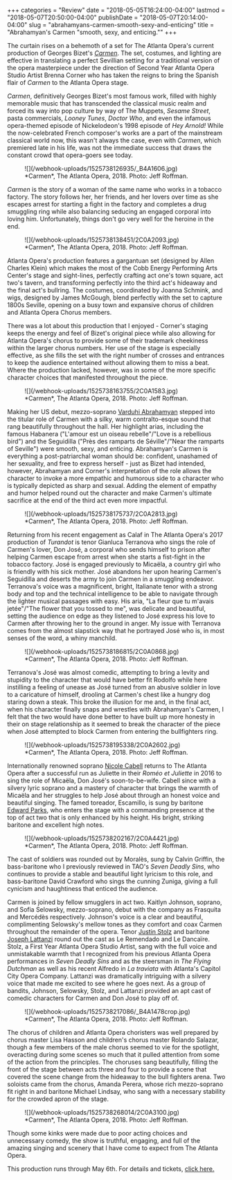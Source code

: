 +++
categories = "Review"
date = "2018-05-05T16:24:00-04:00"
lastmod = "2018-05-07T20:50:00-04:00"
publishDate = "2018-05-07T20:14:00-04:00"
slug = "abrahamyans-carmen-smooth-sexy-and-enticing"
title = "Abrahamyan&#039;s Carmen &quot;smooth, sexy, and enticing.&quot;"
+++

The curtain rises on a behemoth of a set for The Atlanta Opera's current production of Georges Bizet's [*Carmen*](https://www.atlantaopera.org/performance/carmen/). The set, costumes, and lighting are effective in translating a perfect Sevillian setting for a traditional version of the opera masterpiece under the direction of Second Year Atlanta Opera Studio Artist Brenna Corner who has taken the reigns to bring the Spanish flair of *Carmen* to the Atlanta Opera stage.

*Carmen*, definitively Georges Bizet's most famous work, filled with highly memorable music that has transcended the classical music realm and forced its way into pop culture by way of The Muppets, *Sesame Street*, pasta commercials, *Looney Tunes*, *Doctor Who*, and even the infamous opera-themed episode of Nickelodeon's 1998 episode of *Hey Arnold!* While the now-celebrated French composer's works are a part of the mainstream classical world now, this wasn't always the case, even with *Carmen*, which premiered late in his life, was not the immediate success that draws the constant crowd that opera-goers see today.

<figure data-type="image">
![](/webhook-uploads/1525738126935/_B4A1606.jpg)
<figcaption>*Carmen*, The Atlanta Opera, 2018. Photo: Jeff Roffman.</figcaption>
</figure>

*Carmen* is the story of a woman of the same name who works in a tobacco factory. The story follows her, her friends, and her lovers over time as she escapes arrest for starting a fight in the factory and completes a drug smuggling ring while also balancing seducing an engaged corporal into loving him. Unfortunately, things don't go very well for the heroine in the end.

<figure data-type="image">
![](/webhook-uploads/1525738138451/2C0A2093.jpg)
<figcaption>*Carmen*, The Atlanta Opera, 2018. Photo: Jeff Roffman.</figcaption>
</figure>

Atlanta Opera's production features a gargantuan set (designed by Allen Charles Klein) which makes the most of the Cobb Energy Performing Arts Center's stage and sight-lines, perfectly crafting act one's town square, act two's tavern, and transforming perfectly into the third act's hideaway and the final act's bullring. The costumes, coordinated by Joanna Schmink, and wigs, designed by James McGough, blend perfectly with the set to capture 1800s Seville, opening on a busy town and expansive chorus of children and Atlanta Opera Chorus members.

There was a lot about this production that I enjoyed - Corner's staging keeps the energy and feel of Bizet's original piece while also allowing for Atlanta Opera's chorus to provide some of their trademark cheekiness within the larger chorus numbers. Her use of the stage is especially effective, as she fills the set with the right number of crosses and entrances to keep the audience entertained without allowing them to miss a beat. Where the production lacked, however, was in some of the more specific character choices that manifested throughout the piece.

<figure data-type="image">
![](/webhook-uploads/1525738163755/2C0A1583.jpg)
<figcaption>*Carmen*, The Atlanta Opera, 2018. Photo: Jeff Roffman.</figcaption>
</figure>

Making her US debut, mezzo-soprano [Varduhi Abrahamyan](/scene/people/varduhi-abrahamyan/) stepped into the titular role of Carmen with a silky, warm contralto-esque sound that rang beautifully throughout the hall. Her highlight arias, including the famous Habanera ("L'amour est un oiseau rebelle"/"Love is a rebellious bird") and the Seguidilla ("Près des ramparts de Séville"/"Near the ramparts of Seville") were smooth, sexy, and enticing. Abrahamyan's Carmen is everything a post-patriarchal woman should be: confident, unashamed of her sexuality, and free to express herself - just as Bizet had intended, however, Abrahamyan and Corner's interpretation of the role allows the character to invoke a more empathic and humorous side to a character who is typically depicted as sharp and sexual. Adding the element of empathy and humor helped round out the character and make Carmen's ultimate sacrifice at the end of the third act even more impactful.

<figure data-type="image">
![](/webhook-uploads/1525738175737/2C0A2813.jpg)
<figcaption>*Carmen*, The Atlanta Opera, 2018. Photo: Jeff Roffman.</figcaption>
</figure>

Returning from his recent engagement as Calaf in The Atlanta Opera's 2017 production of *Turandot* is tenor Gianluca Terranova who sings the role of Carmen's lover, Don José, a corporal who sends himself to prison after helping Carmen escape from arrest when she starts a fist-fight in the tobacco factory. José is engaged previously to Micaëla, a country girl who is friendly with his sick mother. José abandons her upon hearing Carmen's Seguidilla and deserts the army to join Carmen in a smuggling endeavor. Terranova's voice was a magnificent, bright, Italianate tenor with a strong body and top and the technical intelligence to be able to navigate through the lighter musical passages with easy. His aria, "La fleur que tu m'avais jetée"/"The flower that you tossed to me", was delicate and beautiful, setting the audience on edge as they listened to José express his love to Carmen after throwing her to the ground in anger. My issue with Terranova comes from the almost slapstick way that he portrayed José who is, in most senses of the word, a whiny manchild.

<figure data-type="image">
![](/webhook-uploads/1525738186815/2C0A0868.jpg)
<figcaption>*Carmen*, The Atlanta Opera, 2018. Photo: Jeff Roffman.</figcaption>
</figure>

Terranova's José was almost comedic, attempting to bring a levity and stupidity to the character that would have better fit Rodolfo while here instilling a feeling of unease as José turned from an abusive soldier in love to a caricature of himself, drooling at Carmen's chest like a hungry dog staring down a steak. This broke the illusion for me and, in the final act, when his character finally snaps and wrestles with Abrahamyan's Carmen, I felt that the two would have done better to have built up more honesty in their on stage relationship as it seemed to break the character of the piece when José attempted to block Carmen from entering the bullfighters ring.

<figure data-type="image">
![](/webhook-uploads/1525738195338/2C0A2602.jpg)
<figcaption>*Carmen*, The Atlanta Opera, 2018. Photo: Jeff Roffman.</figcaption>
</figure>

Internationally renowned soprano [Nicole Cabell](/talking-with-singers-nicole-cabell/) returns to The Atlanta Opera after a successful run as Juliette in their *Roméo et Juliette* in 2016 to sing the role of Micaëla, Don José's soon-to-be-wife. Cabell since with a silvery lyric soprano and a mastery of character that brings the warmth of Micaëla and her struggles to help José about through an honest voice and beautiful singing. The famed toreador, Escamillo, is sung by baritone [Edward Parks](/scene/people/edward-parks/), who enters the stage with a commanding presence at the top of act two that is only enhanced by his height. His bright, striking baritone and excellent high notes.

<figure data-type="image">
![](/webhook-uploads/1525738202167/2C0A4421.jpg)
<figcaption>*Carmen*, The Atlanta Opera, 2018. Photo: Jeff Roffman.</figcaption>
</figure>

The cast of soldiers was rounded out by Moralès, sung by Calvin Griffin, the bass-baritone who I previously reviewed in TAO's *Seven Deadly Sins*, who continues to provide a stable and beautiful light lyricism to this role, and bass-baritone David Crawford who sings the cunning Zuniga, giving a full cynicism and haughtiness that enticed the audience.

Carmen is joined by fellow smugglers in act two. Kaitlyn Johnson, soprano, and Sofia Selowsky, mezzo-soprano, debut with the company as Frasquita and Mercédès respectively. Johnson's voice is a clear and beautiful, complimenting Selowsky's mellow tones as they comfort and coax Carmen throughout the remainder of the opera. Tenor [Justin Stolz](/scene/people/justin-stolz/) and baritone [Joseph Lattanzi](/scene/people/joseph-lattanzi/) round out the cast as Le Remendado and Le Dancaïre. Stolz, a First Year Atlanta Opera Studio Artist, sang with the full voice and unmistakable warmth that I recognized from his previous Atlanta Opera performances in *Seven Deadly Sins* and as the steersman in *The Flying Dutchman* as well as his recent Alfredo in *La traviata* with Atlanta's Capitol City Opera Company. Lattanzi was dramatically intriguing with a silvery voice that made me excited to see where he goes next. As a group of bandits, Johnson, Selowsky, Stolz, and Lattanzi provided an apt cast of comedic characters for Carmen and Don José to play off of.

<figure data-type="image">
![](/webhook-uploads/1525738217086/_B4A1478crop.jpg)
<figcaption>*Carmen*, The Atlanta Opera, 2018. Photo: Jeff Roffman.</figcaption>
</figure>

The chorus of children and Atlanta Opera choristers was well prepared by chorus master Lisa Hasson and children's chorus master Rolando Salazar, though a few members of the male chorus seemed to vie for the spotlight, overacting during some scenes so much that it pulled attention from some of the action from the principles. The choruses sang beautifully, filling the front of the stage between acts three and four to provide a scene that covered the scene change from the hideaway to the bull fighters arena. Two soloists came from the chorus, Amanda Perera, whose rich mezzo-soprano fit right in and baritone Michael Lindsay, who sang with a necessary stability for the crowded apron of the stage.

<figure data-type="image">
![](/webhook-uploads/1525738268014/2C0A3100.jpg)
<figcaption>*Carmen*, The Atlanta Opera, 2018. Photo: Jeff Roffman.</figcaption>
</figure>

Though some kinks were made due to poor acting choices and unnecessary comedy, the show is truthful, engaging, and full of the amazing singing and scenery that I have come to expect from The Atlanta Opera.

This production runs through May 6th. For details and tickets, [click here.](https://www.atlantaopera.org/performance/carmen/)
